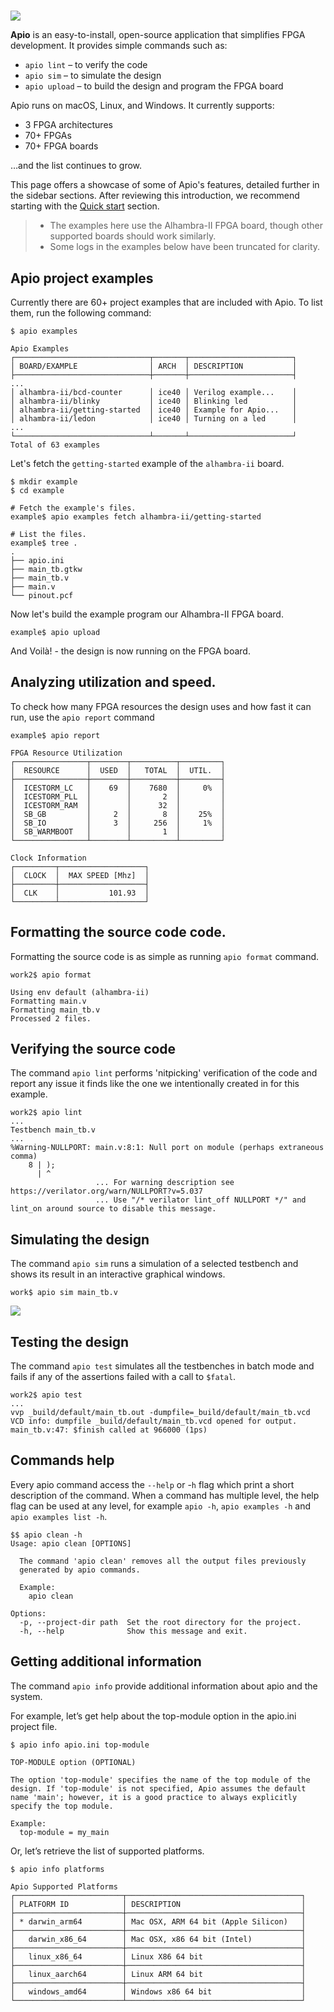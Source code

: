 #

![](assets/apio-illustration.png)

**Apio** is an easy-to-install, open-source application that simplifies FPGA development. It provides simple commands such as:

- `apio lint` – to verify the code  
- `apio sim` – to simulate the design  
- `apio upload` – to build the design and program the FPGA board  

Apio runs on macOS, Linux, and Windows. It currently supports:

- 3 FPGA architectures  
- 70+ FPGAs  
- 70+ FPGA boards  

…and the list continues to grow.

This page offers a showcase of some of Apio's features, detailed further in the sidebar sections. After reviewing this introduction, we recommend starting with the [Quick start](Quick-start) section.

> * The examples here use the Alhambra-II FPGA board, though other supported boards should work similarly. 
> * Some logs in the examples below have been truncated for clarity.

## Apio project examples
Currently there are 60+ project examples that are included with Apio. To list them, run the following command:

```
$ apio examples

Apio Examples
┌──────────────────────────────┬───────┬───────────────────────┐
│ BOARD/EXAMPLE                │ ARCH  │ DESCRIPTION           │
├──────────────────────────────┼───────┼───────────────────────┤
...
│ alhambra-ii/bcd-counter      │ ice40 │ Verilog example...    │
│ alhambra-ii/blinky           │ ice40 │ Blinking led          │
│ alhambra-ii/getting-started  │ ice40 │ Example for Apio...   │
│ alhambra-ii/ledon            │ ice40 │ Turning on a led      │
...
└──────────────────────────────┴───────┴───────────────────────┘
Total of 63 examples
```

Let's fetch the `getting-started` example of the `alhambra-ii` board.

```
$ mkdir example
$ cd example

# Fetch the example's files.
example$ apio examples fetch alhambra-ii/getting-started

# List the files.
example$ tree .
.
├── apio.ini
├── main_tb.gtkw
├── main_tb.v
├── main.v
└── pinout.pcf
```

Now let's build the example program our Alhambra-II FPGA board.
```
example$ apio upload
```

And Voilà! - the design is now running on the FPGA board.

## Analyzing utilization and speed.

To check how many FPGA resources the design uses and how fast it can run, use the `apio report` command

```
example$ apio report

FPGA Resource Utilization
┌────────────────┬────────┬──────────┬─────────┐
│  RESOURCE      │  USED  │   TOTAL  │  UTIL.  │
├────────────────┼────────┼──────────┼─────────┤
│  ICESTORM_LC   │    69  │    7680  │     0%  │
│  ICESTORM_PLL  │        │       2  │         │
│  ICESTORM_RAM  │        │      32  │         │
│  SB_GB         │     2  │       8  │    25%  │
│  SB_IO         │     3  │     256  │     1%  │
│  SB_WARMBOOT   │        │       1  │         │
└────────────────┴────────┴──────────┴─────────┘

Clock Information
┌─────────┬───────────────────┐
│  CLOCK  │  MAX SPEED [Mhz]  │
├─────────┼───────────────────┤
│  CLK    │           101.93  │
└─────────┴───────────────────┘
```

## Formatting the source code code.

Formatting the source code is as simple as running `apio format` command.

```
work2$ apio format

Using env default (alhambra-ii)
Formatting main.v
Formatting main_tb.v
Processed 2 files.
```

## Verifying the source code

The command `apio lint` performs 'nitpicking' verification of the code and report any issue it finds like 
the one we intentionally created in for this example.

```
work2$ apio lint
...
Testbench main_tb.v
...
%Warning-NULLPORT: main.v:8:1: Null port on module (perhaps extraneous comma)
    8 | );
      | ^
                   ... For warning description see https://verilator.org/warn/NULLPORT?v=5.037
                   ... Use "/* verilator lint_off NULLPORT */" and lint_on around source to disable this message.
```

## Simulating the design

The command `apio sim` runs a simulation of a selected testbench and shows its result in an interactive graphical windows.

```
work$ apio sim main_tb.v
```

![](assets/sim-gtkwave.png)


## Testing the design

The command `apio test` simulates all the testbenches in batch mode and fails if any of the assertions failed with
a call to `$fatal`.

```
work2$ apio test
...
vvp _build/default/main_tb.out -dumpfile=_build/default/main_tb.vcd
VCD info: dumpfile _build/default/main_tb.vcd opened for output.
main_tb.v:47: $finish called at 966000 (1ps)
```

## Commands help

Every apio command access the `--help` or -`h` flag which print a short description of the command. When a command has multiple level, the help flag can be used at any level, for example `apio -h`, `apio examples -h` and `apio examples list -h`. 

```
$$ apio clean -h
Usage: apio clean [OPTIONS]

  The command 'apio clean' removes all the output files previously
  generated by apio commands.

  Example:
    apio clean

Options:
  -p, --project-dir path  Set the root directory for the project.
  -h, --help              Show this message and exit.
```

## Getting additional information

The command `apio info` provide additional information about apio and the system.

For example, let’s get help about the top-module option in the apio.ini project file.

```
$ apio info apio.ini top-module

TOP-MODULE option (OPTIONAL)

The option 'top-module' specifies the name of the top module of the 
design. If 'top-module' is not specified, Apio assumes the default 
name 'main'; however, it is a good practice to always explicitly 
specify the top module.

Example:
  top-module = my_main
```

Or, let’s retrieve the list of supported platforms.

```
$ apio info platforms

Apio Supported Platforms
┌────────────────────────┬───────────────────────────────────────┐
│ PLATFORM ID            │ DESCRIPTION                           │
├────────────────────────┼───────────────────────────────────────┤
│ * darwin_arm64         │ Mac OSX, ARM 64 bit (Apple Silicon)   │
├────────────────────────┼───────────────────────────────────────┤
│   darwin_x86_64        │ Mac OSX, x86 64 bit (Intel)           │
├────────────────────────┼───────────────────────────────────────┤
│   linux_x86_64         │ Linux X86 64 bit                      │
├────────────────────────┼───────────────────────────────────────┤
│   linux_aarch64        │ Linux ARM 64 bit                      │
├────────────────────────┼───────────────────────────────────────┤
│   windows_amd64        │ Windows x86 64 bit                    │
└────────────────────────┴───────────────────────────────────────┘
```
